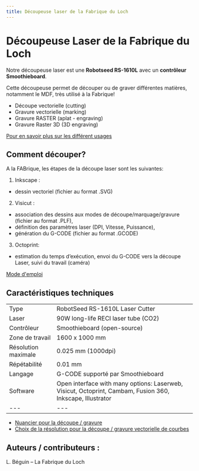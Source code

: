 ```yaml
---
title: Découpeuse laser de la Fabrique du Loch
---
```


# Découpeuse Laser de la Fabrique du Loch

Notre découpeuse laser est une **Robotseed RS-1610L** avec un **contrôleur Smoothieboard**.

Cette découpeuse permet de découper ou de graver différentes matières, notamment le MDF, très utilisé à la Fabrique!

  - Découpe vectorielle (cutting)
  - Gravure vectorielle (marking)
  - Gravure RASTER (aplat - engraving)
  - Gravure Raster 3D (3D engraving)

[Pour en savoir plus sur les différent usages](usages)

## Comment découper?

A la FABrique, les étapes de la découpe laser sont les suivantes:
1. Inkscape :
  - dessin vectoriel (fichier au format .SVG)
2. Visicut :
  - association des dessins aux modes de découpe/marquage/gravure (fichier au format .PLF),
  - définition des paramètres laser (DPI, Vitesse, Puissance),
  - génération du G-CODE (fichier au format .GCODE)
3. Octoprint:
  - estimation du temps d’exécution, envoi du G-CODE vers la découpe Laser,  suivi du travail (caméra)

[Mode d'emploi](utilisation)

## Caractéristiques techniques

|   |   |
|---|---|
|  Type 	              | RobotSeed RS-1610L Laser Cutter   	|   
|  Laser 	              | 90W long-life RECI laser tube (CO2)  	|   	
|  Contrôleur 	        | Smoothieboard (open-source)  	|  
|  Zone de travail 	    | 1600 x 1000 mm  	|   
|  Résolution maximale 	| 0.025 mm (1000dpi)  	|  
|  Répétabilité 	      | 0.01 mm  	|
|  Langage 	            | G-CODE supporté par Smoothieboard  	|
|  Software 	          | Open interface with many options: Laserweb, Visicut, Octoprint, Cambam, Fusion 360, Inkscape, Illustrator  	|
|---|---|

- [Nuancier pour la découpe / gravure](nuancier)
- [Choix de la résolution pour la découpe / gravure vectorielle de courbes](resolution)

## Auteurs / contributeurs :
L. Béguin – La Fabrique du Loch
